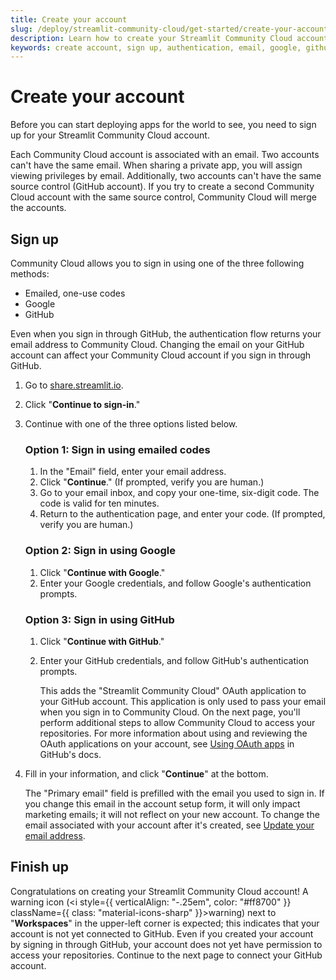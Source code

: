 ```yaml
---
title: Create your account
slug: /deploy/streamlit-community-cloud/get-started/create-your-account
description: Learn how to create your Streamlit Community Cloud account using email, Google, or GitHub authentication methods.
keywords: create account, sign up, authentication, email, google, github, oauth, community cloud
---
```


# Create your account

Before you can start deploying apps for the world to see, you need to sign up for your Streamlit Community Cloud account.

Each Community Cloud account is associated with an email. Two accounts can't have the same email. When sharing a private app, you will assign viewing privileges by email. Additionally, two accounts can't have the same source control (GitHub account). If you try to create a second Community Cloud account with the same source control, Community Cloud will merge the accounts.

## Sign up

Community Cloud allows you to sign in using one of the three following methods:

- Emailed, one-use codes
- Google
- GitHub

<Important>
    Even when you sign in through GitHub, the authentication flow returns your email address to Community Cloud. Changing the email on your GitHub account can affect your Community Cloud account if you sign in through GitHub.
</Important>

1. Go to <a href="https://share.streamlit.io" target="_blank">share.streamlit.io</a>.
1. Click "**Continue to sign-in**."
1. Continue with one of the three options listed below.

   ### Option 1: Sign in using emailed codes
   1. In the "Email" field, enter your email address.
   1. Click "**Continue**." (If prompted, verify you are human.)
   1. Go to your email inbox, and copy your one-time, six-digit code. The code is valid for ten minutes.
   1. Return to the authentication page, and enter your code. (If prompted, verify you are human.)

   ### Option 2: Sign in using Google
   1. Click "**Continue with Google**."
   1. Enter your Google credentials, and follow Google's authentication prompts.

   ### Option 3: Sign in using GitHub
   1. Click "**Continue with GitHub**."
   1. Enter your GitHub credentials, and follow GitHub's authentication prompts.

      This adds the "Streamlit Community Cloud" OAuth application to your GitHub account. This application is only used to pass your email when you sign in to Community Cloud. On the next page, you'll perform additional steps to allow Community Cloud to access your repositories. For more information about using and reviewing the OAuth applications on your account, see [Using OAuth apps](https://docs.github.com/en/apps/oauth-apps/using-oauth-apps) in GitHub's docs.

1. Fill in your information, and click "**Continue**" at the bottom.

   The "Primary email" field is prefilled with the email you used to sign in. If you change this email in the account setup form, it will only impact marketing emails; it will not reflect on your new account. To change the email associated with your account after it's created, see [Update your email address](/deploy/streamlit-community-cloud/manage-your-account/update-your-email).

## Finish up

Congratulations on creating your Streamlit Community Cloud account! A warning icon (<i style={{ verticalAlign: "-.25em", color: "#ff8700" }} className={{ class: "material-icons-sharp" }}>warning</i>) next to "**Workspaces**" in the upper-left corner is expected; this indicates that your account is not yet connected to GitHub. Even if you created your account by signing in through GitHub, your account does not yet have permission to access your repositories. Continue to the next page to connect your GitHub account.
